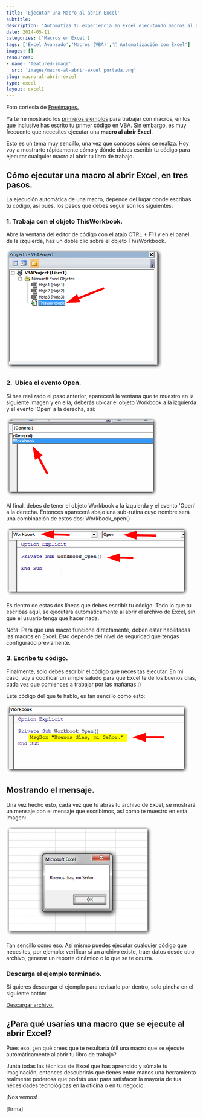 ```yaml
---
title: 'Ejecutar una Macro al abrir Excel'
subtitle: 
description: 'Automatiza tu experiencia en Excel ejecutando macros al abrir el programa. Aprende cómo hacerlo de manera fácil y rápida.'
date: 2014-05-11
categories: ['Macros en Excel']
tags: ['Excel Avanzado','Macros (VBA)','🤖 Automatización con Excel']
images: []
resources: 
- name: 'featured-image'
  src: 'images/macro-al-abrir-excel_portada.png'
slug: macro-al-abrir-excel
type: excel
layout: excel1
---
```


Foto cortesía de [Freeimages.](http://www.freeimages.com/photo/995000 "Freeimages")

Ya te he mostrado los [primeros ejemplos](http://raymundoycaza.com/macros-de-excel/) para trabajar con macros, en los que inclusive has escrito tu primer código en VBA. Sin embargo, es muy frecuente que necesites ejecutar una **macro al abrir Excel**.

Esto es un tema muy sencillo, una vez que conoces cómo se realiza. Hoy voy a mostrarte rápidamente cómo y dónde debes escribir tu código para ejecutar cualquier macro al abrir tu libro de trabajo.

## Cómo ejecutar una macro al abrir Excel, en tres pasos.

La ejecución automática de una macro, depende del lugar donde escribas tu código, así pues, los pasos que debes seguir son los siguientes:

### 1\. Trabaja con el objeto ThisWorkbook.

Abre la ventana del editor de código con el atajo CTRL + F11 y en el panel de la izquierda, haz un doble clic sobre el objeto ThisWorkbook.

[![Macro al abrir Excel](images/macro-al-abrir-excel-000461.png)](http://raymundoycaza.com/wp-content/uploads/macro-al-abrir-excel-000461.png)

### 2\.  Ubica el evento Open.

Si has realizado el paso anterior, aparecerá la ventana que te muestro en la siguiente imagen y en ella, deberás ubicar el objeto Workbook a la izquierda y el evento 'Open' a la derecha, así:

[![Macro al abrir Excel](images/macro-al-abrir-excel-000464.png)](http://raymundoycaza.com/wp-content/uploads/macro-al-abrir-excel-000464.png)

Al final, debes de tener el objeto Workbook a la izquierda y el evento 'Open' a la derecha. Entonces aparecerá abajo una sub-rutina cuyo nombre será una combinación de estos dos: Workbook\_open()

[![Macro al abrir Excel](images/macro-al-abrir-excel-000465.png)](http://raymundoycaza.com/wp-content/uploads/macro-al-abrir-excel-000465.png)

Es dentro de estas dos líneas que debes escribir tu código. Todo lo que tu escribas aquí, se ejecutará automáticamente al abrir el archivo de Excel, sin que el usuario tenga que hacer nada.

Nota: Para que una macro funcione directamente, deben estar habilitadas las macros en Excel. Esto depende del nivel de seguridad que tengas configurado previamente.

### 3\. Escribe tu código.

Finalmente, solo debes escribir el código que necesitas ejecutar. En mi caso, voy a codificar un simple saludo para que Excel te de los buenos días, cada vez que comiences a trabajar por las mañanas :)

Este código del que te hablo, es tan sencillo como esto:

[![Macro al abrir Excel](images/macro-al-abrir-excel-000466.png)](http://raymundoycaza.com/wp-content/uploads/macro-al-abrir-excel-000466.png)

## Mostrando el mensaje.

Una vez hecho esto, cada vez que tú abras tu archivo de Excel, se mostrará un mensaje con el mensaje que escribimos, así como te muestro en esta imagen:

[![Macro al abrir Excel](images/macro-al-abrir-excel-000467.png)](http://raymundoycaza.com/wp-content/uploads/macro-al-abrir-excel-000467.png)

Tan sencillo como eso. Así mismo puedes ejecutar cualquier código que necesites, por ejemplo: verificar si un archivo existe, traer datos desde otro archivo, generar un reporte dinámico o lo que se te ocurra.

### Descarga el ejemplo terminado.

Si quieres descargar el ejemplo para revisarlo por dentro, solo pincha en el siguiente botón:

[Descargar archivo.](http://raymundoycaza.com/wp-content/uploads/macro-al-abrir-excel.xlsm "Descargar Archivo")

## ¿Para qué usarías una macro que se ejecute al abrir Excel?

Pues eso, ¿en qué crees que te resultaría útil una macro que se ejecute automáticamente al abrir tu libro de trabajo?

Junta todas las técnicas de Excel que has aprendido y súmale tu imaginación, entonces descubrirás que tienes entre manos una herramienta realmente poderosa que podrás usar para satisfacer la mayoría de tus necesidades tecnológicas en la oficina o en tu negocio.

¡Nos vemos!

\[firma\]
